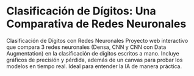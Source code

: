 # Clasificación de Dígitos: Una Comparativa de Redes Neuronales
Clasificación de Dígitos con Redes Neuronales  Proyecto web interactivo que compara 3 redes neuronales (Densa, CNN y CNN con Data Augmentation) en la clasificación de dígitos escritos a mano. Incluye gráficos de precisión y pérdida, además de un canvas para probar los modelos en tiempo real. Ideal para entender la IA de manera práctica.
